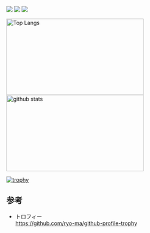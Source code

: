 
![](http://github-profile-summary-cards.vercel.app/api/cards/profile-details?username=chissa0719&theme=vue)
![](http://github-profile-summary-cards.vercel.app/api/cards/stats?username=chissa0719&theme=vue)
![](http://github-profile-summary-cards.vercel.app/api/cards/productive-time?username=chissa0719&theme=vue&utcOffset=8)

<p align="left"> 
  <img alt="Top Langs" height="200px" width="360px" src="https://github-readme-stats.vercel.app/api/top-langs/?username=chissa0719&layout=compact&count_private=true&show_icons=true" />
  <img alt="github stats" height="200px" width="360px" src="https://github-readme-stats.vercel.app/api?username=chissa0719&count_private=true&show_icons=true&show_icons=true" />
</p>

[![trophy](https://github-profile-trophy.vercel.app/?username=chissa0719&row=1&column=6)](https://github.com/ryo-ma/github-profile-trophy)


## 参考

- トロフィー<br>
https://github.com/ryo-ma/github-profile-trophy<br>



